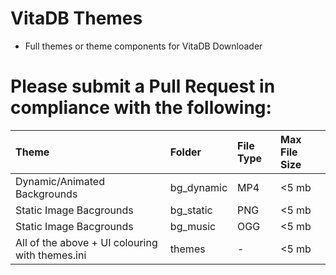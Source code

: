 # VitaDB Themes
- Full themes or theme components for VitaDB Downloader 


# Please submit a Pull Request in compliance with the following:

| Theme                                            | Folder        | File Type  | Max File Size     |
| :---                                            |    :---       |       :--- |              :--- |
| Dynamic/Animated Backgrounds                     | bg_dynamic    | MP4        | <5 mb             |
| Static Image Bacgrounds                          | bg_static     | PNG        | <5 mb             |
| Static Image Bacgrounds                          | bg_music      | OGG        | <5 mb             |
| All of the above + UI colouring with themes.ini  | themes        | -          | <5 mb             |
